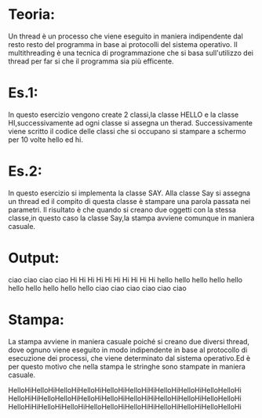 # Teoria:
Un thread è un processo che viene eseguito in maniera indipendente dal resto resto del programma in base ai protocolli del sistema operativo. Il multithreading è una tecnica di programmazione che si basa sull'utilizzo dei thread per far si che il programma sia più efficente.

# Es.1:
In questo esercizio vengono create 2 classi,la classe HELLO e la classe HI,successivamente ad ogni classe si assegna un therad. Successivamente viene scritto il codice delle classi che si occupano si stampare a schermo per 10 volte hello ed hi.

# Es.2:
In questo esercizio si implementa la classe SAY. Alla classe Say si assegna un thread ed il compito di questa classe è stampare una parola passata nei parametri. Il risultato è che quando si creano due oggetti con la stessa classe,in questo caso la classe Say,la stampa avviene comunque in maniera casuale.

# Output: 
ciao ciao ciao ciao Hi Hi Hi Hi Hi Hi Hi Hi Hi Hi hello hello hello hello hello hello hello hello hello hello ciao ciao ciao ciao ciao ciao

# Stampa:
La stampa avviene in maniera casuale poiché si creano due diversi thread, dove ognuno viene eseguito in modo indipendente in base al protocollo di esecuzione dei processi, che viene determinato dal sistema operativo.Ed è per questo motivo che nella stampa le stringhe sono stampate in maniera casuale.

HelloHiHelloHiHelloHiHelloHiHelloHiHelloHiHiHelloHiHelloHiHelloHelloHi HelloHiHiHelloHelloHiHelloHiHelloHiHelloHiHiHelloHiHelloHiHelloHelloHi HelloHiHiHelloHiHelloHiHelloHelloHiHelloHiHiHelloHiHelloHiHelloHelloHi
